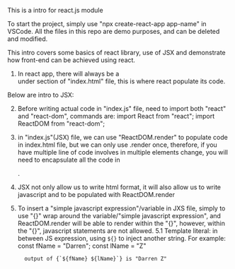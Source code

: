 This is a intro for react.js module

To start the project, simply use "npx create-react-app app-name" in VSCode.
All the files in this repo are demo purposes, and can be deleted and modified.

This intro covers some basics of react library, use of JSX and demonstrate how front-end can be achieved using react.

1.  In react app, there will always be a <div id="root"></div> under <body></body> section of "index.html" file, this is where react populate its code.

Below are intro to JSX:

2.  Before writing actual code in "index.js" file, need to import both "react" and "react-dom", commands are:
    import React from "react";
    import ReactDOM from "react-dom";

3.  in "index.js"(JSX) file, we can use "ReactDOM.render" to populate code in index.html file, but we can only use .render once, therefore, if you have multiple line of code involves in multiple elements change, you will need to encapsulate all the code in <div></div>.

4.  JSX not only allow us to write html format, it will also allow us to write javascript and to be populated with ReactDOM.render

5.  To insert a "simple javascript expression"/variable in JXS file, simply to use "{}" wrap around the variable/"simple javascript expression", and ReactDOM.render will be able to render within the "{}", however, within the "{}", javascript statements are not allowed.
  5.1  Template literal: in between JS expression, using `${}` to inject another string. For example: 
          const fName = "Darren";
          const lName = "Z"
          
          output of {`${fName} ${lName}`} is "Darren Z"
